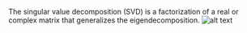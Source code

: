 The singular value decomposition (SVD) is a factorization of a real or complex matrix that generalizes the eigendecomposition.
![alt text](https://github.com/athira-dot/Singular-Value-Decomposition/blob/main/img_for_q3.bmp)
